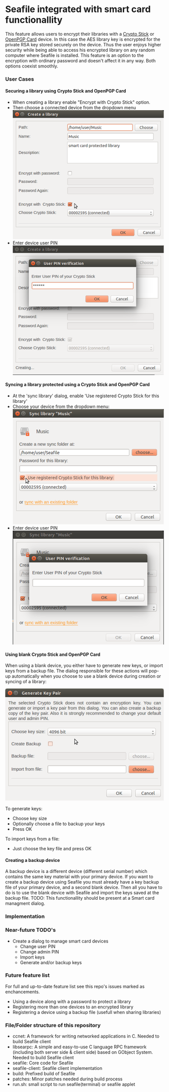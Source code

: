 Seafile integrated with smart card functionallity
=================================================

This feature allows users to encrypt their libraries with a [Crypto Stick](http://crypto-stick.com/) or [OpenPGP Card](http://g10code.com/p-card.html) device. In this case the AES library key is encrypted for the private RSA key stored securely on the device. Thus the user enjoys higher security while being able to access his encrypted library on any random computer where Seafile is installed. This feature is an option to the encryption with ordinary password and doesn't affect it in any way. Both options coexist smoothly.

### User Cases

#### Securing a library using Crypto Stick and OpenPGP Card
* When creating a library enable "Encrypt with Crypto Stick" option.
* Then choose a connected device from the dropdown menu
  ![Creating a new smart-card secured lib](https://github.com/ggkitsas/seafile-cryptostick/blob/master/screenshots/create-lib-smart-card.png)
* Enter device user PIN
  ![User PIN for creating](https://github.com/ggkitsas/seafile-cryptostick/blob/master/screenshots/create-lib-smart-card-user-pin.png)


#### Syncing a library protected using a Crypto Stick and OpenPGP Card
* At the 'sync library' dialog, enable 'Use registered Crypto Stick for this library'
* Choose your device from the dropdown menu:
  ![Syncing using a smart card device](https://github.com/ggkitsas/seafile-cryptostick/blob/master/screenshots/sync-lib-smart-card.png)
* Enter device user PIN
  ![User PIN when syncing](https://github.com/ggkitsas/seafile-cryptostick/blob/master/screenshots/sync-lib-smart-card-user-pin.png)

#### Using blank Crypto Stick and OpenPGP Card
When using a blank device, you either have to generate new keys, or import keys from a backup file. The dialog responsible for these actions will pop-up automatically when you choose to use a blank device during creation or syncing of a library:

![Generate/Import keys](https://github.com/ggkitsas/seafile-cryptostick/blob/master/screenshots/generate-import-key.png)

To generate keys:
* Choose key size
* Optionally choose a file to backup your keys
* Press OK

To import keys from a file:
* Just choose the key file and press OK


#### Creating a backup device
A backup device is a different device (different serial number) which contains the same key material with your primary device.
If you want to create a backup device using Seafile you must already have a key backup file of your primary device, and a second blank device. Then all you have to do is to use the blank device with Seafile and import the keys saved at the backup file. 
TODO: This functionallity should be present at a Smart card managment dialog.


### Implementation

### Near-future TODO's
* Create a dialog to manage smart card devices
  * Change user PIN
  * Change admin PIN
  * Import keys
  * Generate and/or backup keys


### Future feature list
For full and up-to-date feature list see this repo's issues marked as enchancements.

* Using a device along with a password to protect a library
* Registering more than one devices to an encrypted library
* Registering a device using a backup file (usefull when sharing libraries)

### File/Folder structure of this repository
* ccnet:
A framework for writing networked applications in C. Needed to build Seafile client
* libsearpc:
A simple and easy-to-use C language RPC framework (including both server side & client side) based on GObject System. Needed to build Seafile client
* seafile:
Core code for Seafile
* seafile-client:
Seafile client implementation
* build:
Prefixed build of Seafile
* patches:
Minor patches needed during build process
* run.sh:
small script to run seafile(terminal) or seafile applet
